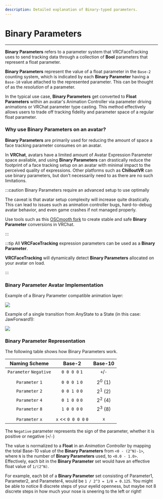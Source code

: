 ```yaml
---
description: Detailed explanation of Binary-typed parameters. 
---
```


# Binary Parameters

***

**Binary Parameters** refers to a parameter system that 
VRCFaceTracking uses to send tracking data through a collection 
of **Bool** parameters that represent a float parameter. 

**Binary Parameters** represent the value of a float parameter 
in the `Base-2` counting system, which is indicated by each 
**Binary Parameter** having a `Base-10` value attached
to the represented parameter. This can be thought of as the 
*resolution* of a parameter.

In the typical use case, **Binary Parameters** get converted to 
**Float Parameters** within an avatar's Animation Controller 
via parameter driving animations or VRChat parameter type casting.
This method effectively allows users to trade off tracking fidelity
and parameter space of a regular float parameter. 

### Why use Binary Parameters on an avatar?

**Binary Parameters** are primarily used for reducing the 
amount of space a face tracking parameter consumes on an avatar. 

In **VRChat**, avatars have a limited amount of Avatar Expression 
Parameter space avaliable, and using **Binary Parameters** can 
drastically reduce the footprint of a face tracking setup on an avatar
with minimal impact to the perceived quality of expressions.
Other platforms such as **ChilloutVR** can use binary parameters, 
but don't necessarily need to as there are no such limitations.

:::caution Binary Parameters require an advanced setup to use optimally 

The caveat is that avatar setup complexity will increase 
quite drastically. This can lead to issues such as animation controller bugs,
hard-to-debug avatar behavior, and even game crashes if not managed properly.

Use tools such as this [OSCmooth fork](https://github.com/Adjerry91/OSCmooth/releases/tag/V1.1.1-BETA) 
to create stable and safe **Binary Parameter** conversions in VRChat.

:::

:::tip All **VRCFaceTracking** expression parameters can be used as a **Binary Parameter**. 

**VRCFaceTracking** will dynamically detect **Binary Parameters** allocated on your avatar 
on load.

:::


### Binary Parameter Avatar Implementation

Example of a Binary Parameter compatible animation layer:

![](https://i.imgur.com/XpkB0Fp.png)

Example of a single transition from AnyState to a State (in this case: JawForward1):

![](https://i.imgur.com/15a4OmM.png)

### Binary Parameter Representation

The following table shows how Binary Parameters work.

| Naming Scheme | Base-2 | Base-10 |
| :-----------: | :----: | :-----: |
| `Parameter` `Negative` | `0 0 0 0` `1` | `+`/`-` |
|||
| `Parameter` `1` | `0 0 0 1` `0` | 2<sup>0</sup> (1) |
| `Parameter` `2` | `0 0 1 0` `0` | 2<sup>1</sup> (2) |
| `Parameter` `4` | `0 1 0 0` `0`  | 2<sup>2</sup> (4) |
| `Parameter` `8` | `1 0 0 0` `0` | 2<sup>3</sup> (8) |
|||
| `Parameter` `x` | `x` << `0 0 0 0` `0` | `x` |

The `Negative` parameter represents the sign of the parameter, whether it is 
positive or negative (`+`/`-`)

The value is normalized to a **Float** in an *Animation Controller* 
by mapping the total Base-10 value of the **Binary Parameters** from `<0 - (2^N)-1>`, 
where `N` is the number of **Binary Parameters** used, to `<0.0 - 1.0>`.
Effectively, each bit in the **Binary Parameter** set would have an effective float value
of `1/(2^N)`. 

For example, each bit of a **Binary Parameter** set consisting of Parameter1, Parameter2,
and Parameter4, would be `1 / 2^3 = 1/8 = 0.125`. 
You might be able to notice 8 discrete steps of your eyelid openness, but maybe not 8 discrete
steps in how much your nose is sneering to the left or right!